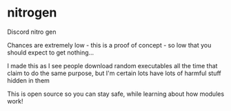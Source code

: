 # nitrogen
Discord nitro gen 

Chances are extremely low - this is a proof of concept - so low that you should expect to get nothing... 

I made this as I see people download random executables all the time that claim to do the same purpose, but I'm certain lots have lots of harmful stuff hidden in them

This is open source so you can stay safe, while learning about how modules work!

